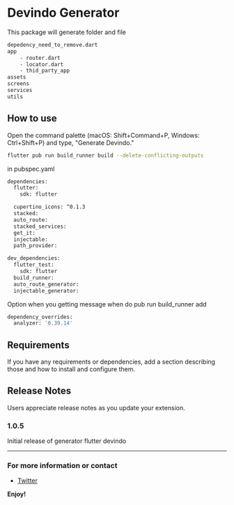 # Devindo Generator

This package will generate folder and file

```bash
depedency_need_to_remove.dart
app
    - router.dart
    - locator.dart
    - thid_party_app
assets
screens
services
utils
```

## How to use

Open the command palette (macOS: Shift+Command+P, Windows: Ctrl+Shift+P) and type, "Generate Devindo."

```bash
flutter pub run build_runner build --delete-conflicting-outputs
``` 
in pubspec.yaml

```bash
dependencies:
  flutter:
    sdk: flutter

  cupertino_icons: ^0.1.3
  stacked: 
  auto_route:
  stacked_services: 
  get_it:
  injectable:
  path_provider: 

dev_dependencies:
  flutter_test:
    sdk: flutter
  build_runner:
  auto_route_generator:
  injectable_generator:
```

Option when you getting message when do pub run build_runner add
```bash
dependency_overrides:
  analyzer: '0.39.14'
```



## Requirements

If you have any requirements or dependencies, add a section describing those and how to install and configure them.


## Release Notes

Users appreciate release notes as you update your extension.

### 1.0.5

Initial release of generator flutter devindo


-----------------------------------------------------------------------------------------------------------

### For more information or contact

* [Twitter](http://twitter.com/hifiaz)

**Enjoy!**
